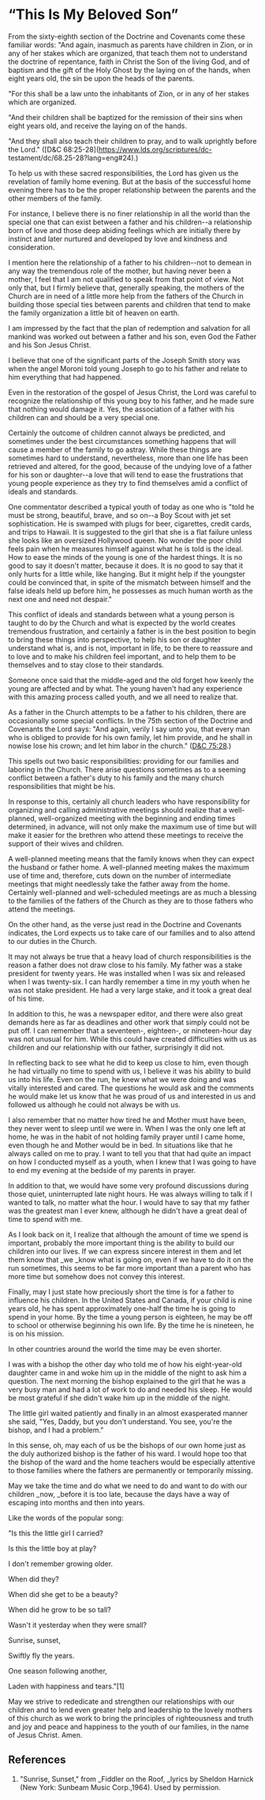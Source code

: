# “This Is My Beloved Son”

From the sixty-eighth section of the Doctrine and Covenants come these
familiar words: "And again, inasmuch as parents have children in Zion, or in
any of her stakes which are organized, that teach them not to understand the
doctrine of repentance, faith in Christ the Son of the living God, and of
baptism and the gift of the Holy Ghost by the laying on of the hands, when
eight years old, the sin be upon the heads of the parents.

"For this shall be a law unto the inhabitants of Zion, or in any of her stakes
which are organized.

"And their children shall be baptized for the remission of their sins when
eight years old, and receive the laying on of the hands.

"And they shall also teach their children to pray, and to walk uprightly
before the Lord." ([D&amp;C 68:25-28](https://www.lds.org/scriptures/dc-
testament/dc/68.25-28?lang=eng#24).)

To help us with these sacred responsibilities, the Lord has given us the
revelation of family home evening. But at the basis of the successful home
evening there has to be the proper relationship between the parents and the
other members of the family.

For instance, I believe there is no finer relationship in all the world than
the special one that can exist between a father and his children--a
relationship born of love and those deep abiding feelings which are initially
there by instinct and later nurtured and developed by love and kindness and
consideration.

I mention here the relationship of a father to his children--not to demean in
any way the tremendous role of the mother, but having never been a mother, I
feel that I am not qualified to speak from that point of view. Not only that,
but I firmly believe that, generally speaking, the mothers of the Church are
in need of a little more help from the fathers of the Church in building those
special ties between parents and children that tend to make the family
organization a little bit of heaven on earth.

I am impressed by the fact that the plan of redemption and salvation for all
mankind was worked out between a father and his son, even God the Father and
his Son Jesus Christ.

I believe that one of the significant parts of the Joseph Smith story was when
the angel Moroni told young Joseph to go to his father and relate to him
everything that had happened.

Even in the restoration of the gospel of Jesus Christ, the Lord was careful to
recognize the relationship of this young boy to his father, and he made sure
that nothing would damage it. Yes, the association of a father with his
children can and should be a very special one.

Certainly the outcome of children cannot always be predicted, and sometimes
under the best circumstances something happens that will cause a member of the
family to go astray. While these things are sometimes hard to understand,
nevertheless, more than one life has been retrieved and altered, for the good,
because of the undying love of a father for his son or daughter--a love that
will tend to ease the frustrations that young people experience as they try to
find themselves amid a conflict of ideals and standards.

One commentator described a typical youth of today as one who is "told he must
be strong, beautiful, brave, and so on--a Boy Scout with jet set
sophistication. He is swamped with plugs for beer, cigarettes, credit cards,
and trips to Hawaii. It is suggested to the girl that she is a flat failure
unless she looks like an oversized Hollywood queen. No wonder the poor child
feels pain when he measures himself against what he is told is the ideal. How
to ease the minds of the young is one of the hardest things. It is no good to
say it doesn't matter, because it does. It is no good to say that it only
hurts for a little while, like hanging. But it might help if the youngster
could be convinced that, in spite of the mismatch between himself and the
false ideals held up before him, he possesses as much human worth as the next
one and need not despair."

This conflict of ideals and standards between what a young person is taught to
do by the Church and what is expected by the world creates tremendous
frustration, and certainly a father is in the best position to begin to bring
these things into perspective, to help his son or daughter understand what is,
and is not, important in life, to be there to reassure and to love and to make
his children feel important, and to help them to be themselves and to stay
close to their standards.

Someone once said that the middle-aged and the old forget how keenly the young
are affected and by what. The young haven't had any experience with this
amazing process called youth, and we all need to realize that.

As a father in the Church attempts to be a father to his children, there are
occasionally some special conflicts. In the 75th section of the Doctrine and
Covenants the Lord says: "And again, verily I say unto you, that every man who
is obliged to provide for his own family, let him provide, and he shall in
nowise lose his crown; and let him labor in the church." ([D&amp;C
75:28](https://www.lds.org/scriptures/dc-testament/dc/75.28?lang=eng#27).)

This spells out two basic responsibilities: providing for our families and
laboring in the Church. There arise questions sometimes as to a seeming
conflict between a father's duty to his family and the many church
responsibilities that might be his.

In response to this, certainly all church leaders who have responsibility for
organizing and calling administrative meetings should realize that a well-
planned, well-organized meeting with the beginning and ending times
determined, in advance, will not only make the maximum use of time but will
make it easier for the brethren who attend these meetings to receive the
support of their wives and children.

A well-planned meeting means that the family knows when they can expect the
husband or father home. A well-planned meeting makes the maximum use of time
and, therefore, cuts down on the number of intermediate meetings that might
needlessly take the father away from the home. Certainly well-planned and
well-scheduled meetings are as much a blessing to the families of the fathers
of the Church as they are to those fathers who attend the meetings.

On the other hand, as the verse just read in the Doctrine and Covenants
indicates, the Lord expects us to take care of our families and to also attend
to our duties in the Church.

It may not always be true that a heavy load of church responsibilities is the
reason a father does not draw close to his family. My father was a stake
president for twenty years. He was installed when I was six and released when
I was twenty-six. I can hardly remember a time in my youth when he was not
stake president. He had a very large stake, and it took a great deal of his
time.

In addition to this, he was a newspaper editor, and there were also great
demands here as far as deadlines and other work that simply could not be put
off. I can remember that a seventeen-, eighteen-, or nineteen-hour day was not
unusual for him. While this could have created difficulties with us as
children and our relationship with our father, surprisingly it did not.

In reflecting back to see what he did to keep us close to him, even though he
had virtually no time to spend with us, I believe it was his ability to build
us into his life. Even on the run, he knew what we were doing and was vitally
interested and cared. The questions he would ask and the comments he would
make let us know that he was proud of us and interested in us and followed us
although he could not always be with us.

I also remember that no matter how tired he and Mother must have been, they
never went to sleep until we were in. When I was the only one left at home, he
was in the habit of not holding family prayer until I came home, even though
he and Mother would be in bed. In situations like that he always called on me
to pray. I want to tell you that that had quite an impact on how I conducted
myself as a youth, when I knew that I was going to have to end my evening at
the bedside of my parents in prayer.

In addition to that, we would have some very profound discussions during those
quiet, uninterrupted late night hours. He was always willing to talk if I
wanted to talk, no matter what the hour. I would have to say that my father
was the greatest man I ever knew, although he didn't have a great deal of time
to spend with me.

As I look back on it, I realize that although the amount of time we spend is
important, probably the more important thing is the ability to build our
children into our lives. If we can express sincere interest in them and let
them know that _we _know what is going on, even if we have to do it on the run
sometimes, this seems to be far more important than a parent who has more time
but somehow does not convey this interest.

Finally, may I just state how preciously short the time is for a father to
influence his children. In the United States and Canada, if your child is nine
years old, he has spent approximately one-half the time he is going to spend
in your home. By the time a young person is eighteen, he may be off to school
or otherwise beginning his own life. By the time he is nineteen, he is on his
mission.

In other countries around the world the time may be even shorter.

I was with a bishop the other day who told me of how his eight-year-old
daughter came in and woke him up in the middle of the night to ask him a
question. The next morning the bishop explained to the girl that he was a very
busy man and had a lot of work to do and needed his sleep. He would be most
grateful if she didn't wake him up in the middle of the night.

The little girl waited patiently and finally in an almost exasperated manner
she said, "Yes, Daddy, but you don't understand. You see, you're the bishop,
and I had a problem."

In this sense, oh, may each of us be the bishops of our own home just as the
duly authorized bishop is the father of his ward. I would hope too that the
bishop of the ward and the home teachers would be especially attentive to
those families where the fathers are permanently or temporarily missing.

May we take the time and do what we need to do and want to do with our
children _now, _before it is too late, because the days have a way of escaping
into months and then into years.

Like the words of the popular song:

"Is this the little girl I carried?

Is this the little boy at play?

I don't remember growing older.

When did they?

When did she get to be a beauty?

When did he grow to be so tall?

Wasn't it yesterday when they were small?

Sunrise, sunset,

Swiftly fly the years.

One season following another,

Laden with happiness and tears."[1]

May we strive to rededicate and strengthen our relationships with our children
and to lend even greater help and leadership to the lovely mothers of this
church as we work to bring the principles of righteousness and truth and joy
and peace and happiness to the youth of our families, in the name of Jesus
Christ. Amen.

## References

  1.  "Sunrise, Sunset," from _Fiddler on the Roof, _lyrics by Sheldon Harnick (New York: Sunbeam Music Corp.,1964). Used by permission.

